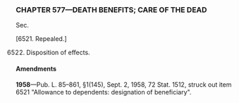 ### **CHAPTER 577—DEATH BENEFITS; CARE OF THE DEAD** ###

Sec.

[6521. Repealed.]

6522. Disposition of effects.

#### Amendments ####

**1958**—Pub. L. 85–861, §1(145), Sept. 2, 1958, 72 Stat. 1512, struck out item 6521 "Allowance to dependents: designation of beneficiary".